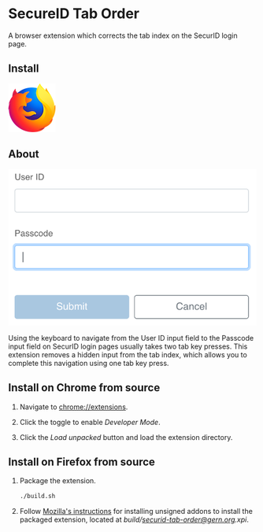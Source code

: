 # SecureID Tab Order

A browser extension which corrects the tab index on the SecurID login page.

## Install

[![Install on Firefox](readme-images/firefox-logo.png)](https://addons.mozilla.org/en-US/firefox/addon/securid-tab-order/)

## About

![A screenshot of the input fields](readme-images/inputs.png)

Using the keyboard to navigate from the User ID input field to the Passcode input field on SecurID login pages usually
takes two tab key presses.
This extension removes a hidden input from the tab index, which allows you to complete this navigation using one tab key
press.

## Install on Chrome from source

1.  Navigate to [chrome://extensions](chrome://extensions). 

1.  Click the toggle to enable _Developer Mode_.

1.  Click the _Load unpacked_ button and load the extension directory.

## Install on Firefox from source

1.  Package the extension.

    ```bash
    ./build.sh
    ```

1.  Follow [Mozilla's instructions](https://support.mozilla.org/en-US/kb/add-on-signing-in-firefox?as=u&utm_source=inproduct#w_where-would-i-encounter-unsigned-add-ons)
    for installing unsigned addons to install the packaged extension, located at _build/securid-tab-order@gern.org.xpi_.
